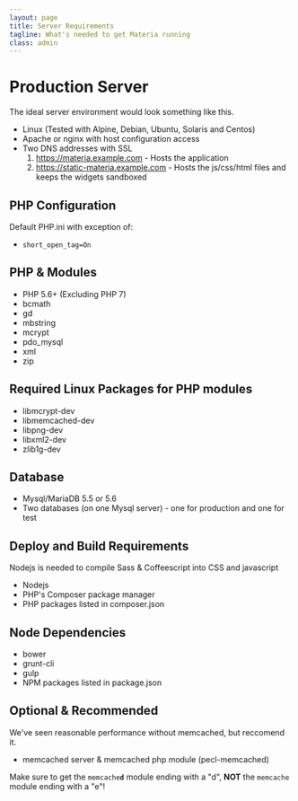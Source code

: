 ```yaml
---
layout: page
title: Server Requirements
tagline: What's needed to get Materia running
class: admin
---
```



# Production Server #

The ideal server environment would look something like this.

* Linux (Tested with Alpine, Debian, Ubuntu, Solaris and Centos)
* Apache or nginx with host configuration access
* Two DNS addresses with SSL
  1. https://materia.example.com - Hosts the application
  2. https://static-materia.example.com - Hosts the js/css/html files and keeps the widgets sandboxed

## PHP Configuration
Default PHP.ini with exception of:

* `short_open_tag=On`

## PHP & Modules
* PHP 5.6+ (Excluding PHP 7)
* bcmath
* gd
* mbstring
* mcrypt
* pdo_mysql
* xml
* zip

## Required Linux Packages for PHP modules
* libmcrypt-dev
* libmemcached-dev
* libpng-dev
* libxml2-dev
* zlib1g-dev

## Database
* Mysql/MariaDB 5.5 or 5.6
* Two databases (on one Mysql server) - one for production and one for test

## Deploy and Build Requirements
Nodejs is needed to compile Sass & Coffeescript into CSS and javascript

* Nodejs
* PHP's Composer package manager
* PHP packages listed in composer.json

## Node Dependencies
* bower
* grunt-cli
* gulp
* NPM packages listed in package.json

## Optional & Recommended

We've seen reasonable performance without memcached, but reccomend it.

* memcached server & memcached php module (pecl-memcached)

<aside>
	Make sure to get the <code>memcache<b>d</b></code> module ending with a &quot;d&quot;, <b>NOT</b> the <code>memcache</code> module ending with a &quot;e&quot;!
</aside>

<!--
<aside>
	If you want to demo, test, or develop for Materia, check out the <a href="/admin/deploying-materia.html#5-minute-install">5 Minute Install</a>. We've included tools to automate everything.
</aside>
-->
